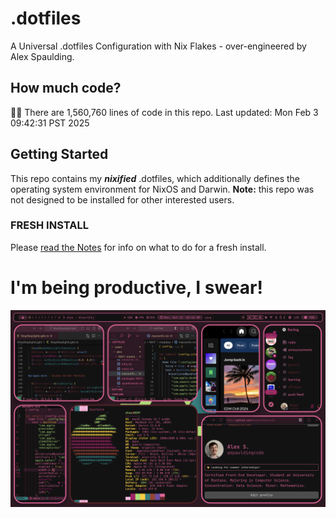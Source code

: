 # .dotfiles
A Universal .dotfiles Configuration with Nix Flakes - over-engineered by Alex Spaulding.

## How much code?
👨‍💻 There are 1,560,760 lines of code in this repo. Last updated: Mon Feb  3 09:42:31 PST 2025

## Getting Started
This repo contains my ___nixified___ .dotfiles, which additionally defines the operating system environment for NixOS and Darwin.
__Note:__ this repo was not designed to be installed for other interested users.

### FRESH INSTALL
Please [read the Notes](https://github.com/aspauldingcode/.dotfiles/issues/158) for info on what to do for a fresh install.

# I'm being productive, I swear!
![macOS-NIXY](./macOS-NIXY.png)
